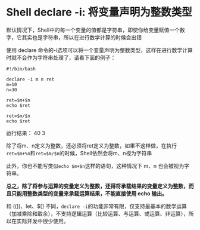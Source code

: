 # Shell declare -i: 将变量声明为整数类型
默认情况下，Shell中的每一个变量的值都是字符串，即使你给变量赋值一个数字，它其实也是字符串，所以在进行数学计算的时候会出错

使用 declare 命令的-i选项可以将一个变量声明为整数类型，这样在进行数学计算时就不会作为字符串处理了，请看下面的例子：

```shell
#!/bin/bash

declare -i m n ret
m=10
n=30

ret=$m+$n
echo $ret

ret=$m/$n
echo $ret
```
运行结果：
40
3

除了将m、n定义为整数，还必须将ret定义为整数，如果不这样做，在执行`ret=$m+%n`和`ret=$m/$n`的时候，Shell依然会将m、n视为字符串

此外，你也不能写类似`echo $m+$n`这样的语句，这种情况下 m、n 也会被视为字符串。

**总之，除了将参与运算的变量定义为整数，还得将承载结果的变量定义为整数，而且只能用整数类型的变量来承载运算结果，不能直接使用 echo 输出。**

和 (())、let、$[] 不同，`declare -i`的功能非常有限，仅支持最基本的数学运算（加减乘除和取余），不支持逻辑运算（比较运算、与运算、或运算、非运算），所以在实际开发中很少使用。


